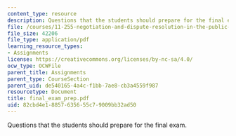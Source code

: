 ```yaml
---
content_type: resource
description: Questions that the students should prepare for the final exam.
file: /courses/11-255-negotiation-and-dispute-resolution-in-the-public-sector-spring-2005/82cbd4e18857635655c79009bb32ad50_final_exam_prep.pdf
file_size: 42206
file_type: application/pdf
learning_resource_types:
- Assignments
license: https://creativecommons.org/licenses/by-nc-sa/4.0/
ocw_type: OCWFile
parent_title: Assignments
parent_type: CourseSection
parent_uid: de540165-4a4c-f1bb-7ae8-cb3a4559f987
resourcetype: Document
title: final_exam_prep.pdf
uid: 82cbd4e1-8857-6356-55c7-9009bb32ad50
---
```

Questions that the students should prepare for the final exam.